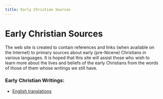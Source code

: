 ```yaml
---
title: Early Christian Sources
---
```


# Early Christian Sources 

The web site is created to contain references and links (when available on the Internet) to primary sources about early (pre-Nicene) Christians in various languages. It is hoped that this site will assist those who wish to learn more about the lives and beliefs of the early Christians from the words of those of them whose writings we still have.

### Early Christian Writings:

* [English translations](eng/earlychristianwritings.html)
